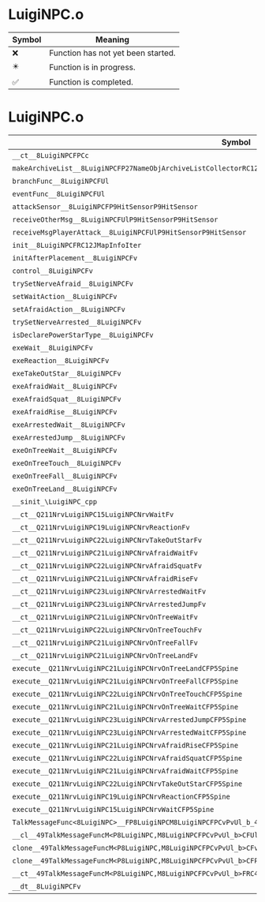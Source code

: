 # LuigiNPC.o
| Symbol | Meaning 
| ------------- | ------------- 
| :x: | Function has not yet been started. 
| :eight_pointed_black_star: | Function is in progress. 
| :white_check_mark: | Function is completed. 


# LuigiNPC.o
| Symbol | Decompiled? |
| ------------- | ------------- |
| `__ct__8LuigiNPCFPCc` | :x: |
| `makeArchiveList__8LuigiNPCFP27NameObjArchiveListCollectorRC12JMapInfoIter` | :x: |
| `branchFunc__8LuigiNPCFUl` | :x: |
| `eventFunc__8LuigiNPCFUl` | :x: |
| `attackSensor__8LuigiNPCFP9HitSensorP9HitSensor` | :x: |
| `receiveOtherMsg__8LuigiNPCFUlP9HitSensorP9HitSensor` | :x: |
| `receiveMsgPlayerAttack__8LuigiNPCFUlP9HitSensorP9HitSensor` | :x: |
| `init__8LuigiNPCFRC12JMapInfoIter` | :x: |
| `initAfterPlacement__8LuigiNPCFv` | :x: |
| `control__8LuigiNPCFv` | :x: |
| `trySetNerveAfraid__8LuigiNPCFv` | :x: |
| `setWaitAction__8LuigiNPCFv` | :x: |
| `setAfraidAction__8LuigiNPCFv` | :x: |
| `trySetNerveArrested__8LuigiNPCFv` | :x: |
| `isDeclarePowerStarType__8LuigiNPCFv` | :x: |
| `exeWait__8LuigiNPCFv` | :x: |
| `exeReaction__8LuigiNPCFv` | :x: |
| `exeTakeOutStar__8LuigiNPCFv` | :x: |
| `exeAfraidWait__8LuigiNPCFv` | :x: |
| `exeAfraidSquat__8LuigiNPCFv` | :x: |
| `exeAfraidRise__8LuigiNPCFv` | :x: |
| `exeArrestedWait__8LuigiNPCFv` | :x: |
| `exeArrestedJump__8LuigiNPCFv` | :x: |
| `exeOnTreeWait__8LuigiNPCFv` | :x: |
| `exeOnTreeTouch__8LuigiNPCFv` | :x: |
| `exeOnTreeFall__8LuigiNPCFv` | :x: |
| `exeOnTreeLand__8LuigiNPCFv` | :x: |
| `__sinit_\LuigiNPC_cpp` | :x: |
| `__ct__Q211NrvLuigiNPC15LuigiNPCNrvWaitFv` | :x: |
| `__ct__Q211NrvLuigiNPC19LuigiNPCNrvReactionFv` | :x: |
| `__ct__Q211NrvLuigiNPC22LuigiNPCNrvTakeOutStarFv` | :x: |
| `__ct__Q211NrvLuigiNPC21LuigiNPCNrvAfraidWaitFv` | :x: |
| `__ct__Q211NrvLuigiNPC22LuigiNPCNrvAfraidSquatFv` | :x: |
| `__ct__Q211NrvLuigiNPC21LuigiNPCNrvAfraidRiseFv` | :x: |
| `__ct__Q211NrvLuigiNPC23LuigiNPCNrvArrestedWaitFv` | :x: |
| `__ct__Q211NrvLuigiNPC23LuigiNPCNrvArrestedJumpFv` | :x: |
| `__ct__Q211NrvLuigiNPC21LuigiNPCNrvOnTreeWaitFv` | :x: |
| `__ct__Q211NrvLuigiNPC22LuigiNPCNrvOnTreeTouchFv` | :x: |
| `__ct__Q211NrvLuigiNPC21LuigiNPCNrvOnTreeFallFv` | :x: |
| `__ct__Q211NrvLuigiNPC21LuigiNPCNrvOnTreeLandFv` | :x: |
| `execute__Q211NrvLuigiNPC21LuigiNPCNrvOnTreeLandCFP5Spine` | :x: |
| `execute__Q211NrvLuigiNPC21LuigiNPCNrvOnTreeFallCFP5Spine` | :x: |
| `execute__Q211NrvLuigiNPC22LuigiNPCNrvOnTreeTouchCFP5Spine` | :x: |
| `execute__Q211NrvLuigiNPC21LuigiNPCNrvOnTreeWaitCFP5Spine` | :x: |
| `execute__Q211NrvLuigiNPC23LuigiNPCNrvArrestedJumpCFP5Spine` | :x: |
| `execute__Q211NrvLuigiNPC23LuigiNPCNrvArrestedWaitCFP5Spine` | :x: |
| `execute__Q211NrvLuigiNPC21LuigiNPCNrvAfraidRiseCFP5Spine` | :x: |
| `execute__Q211NrvLuigiNPC22LuigiNPCNrvAfraidSquatCFP5Spine` | :x: |
| `execute__Q211NrvLuigiNPC21LuigiNPCNrvAfraidWaitCFP5Spine` | :x: |
| `execute__Q211NrvLuigiNPC22LuigiNPCNrvTakeOutStarCFP5Spine` | :x: |
| `execute__Q211NrvLuigiNPC19LuigiNPCNrvReactionCFP5Spine` | :x: |
| `execute__Q211NrvLuigiNPC15LuigiNPCNrvWaitCFP5Spine` | :x: |
| `TalkMessageFunc<8LuigiNPC>__FP8LuigiNPCM8LuigiNPCFPCvPvUl_b_49TalkMessageFuncM<P8LuigiNPC,M8LuigiNPCFPCvPvUl_b>` | :x: |
| `__cl__49TalkMessageFuncM<P8LuigiNPC,M8LuigiNPCFPCvPvUl_b>CFUl` | :x: |
| `clone__49TalkMessageFuncM<P8LuigiNPC,M8LuigiNPCFPCvPvUl_b>CFv` | :x: |
| `clone__49TalkMessageFuncM<P8LuigiNPC,M8LuigiNPCFPCvPvUl_b>CFP7JKRHeap` | :x: |
| `__ct__49TalkMessageFuncM<P8LuigiNPC,M8LuigiNPCFPCvPvUl_b>FRC49TalkMessageFuncM<P8LuigiNPC,M8LuigiNPCFPCvPvUl_b>` | :x: |
| `__dt__8LuigiNPCFv` | :x: |
